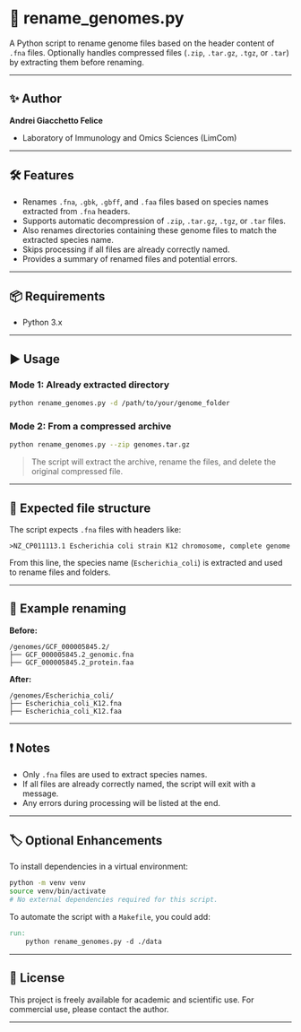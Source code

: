 # 🧬 rename\_genomes.py

A Python script to rename genome files based on the header content of `.fna` files. Optionally handles compressed files (`.zip`, `.tar.gz`, `.tgz`, or `.tar`) by extracting them before renaming.

---

## ✨ Author

**Andrei Giacchetto Felice**
 - Laboratory of Immunology and Omics Sciences (LimCom)

---

## 🛠️ Features

* Renames `.fna`, `.gbk`, `.gbff`, and `.faa` files based on species names extracted from `.fna` headers.
* Supports automatic decompression of `.zip`, `.tar.gz`, `.tgz`, or `.tar` files.
* Also renames directories containing these genome files to match the extracted species name.
* Skips processing if all files are already correctly named.
* Provides a summary of renamed files and potential errors.

---

## 📦 Requirements

* Python 3.x

---

## ▶️ Usage

### Mode 1: Already extracted directory

```bash
python rename_genomes.py -d /path/to/your/genome_folder
```

### Mode 2: From a compressed archive

```bash
python rename_genomes.py --zip genomes.tar.gz
```

> The script will extract the archive, rename the files, and delete the original compressed file.

---

## 📁 Expected file structure

The script expects `.fna` files with headers like:

```
>NZ_CP011113.1 Escherichia coli strain K12 chromosome, complete genome
```

From this line, the species name (`Escherichia_coli`) is extracted and used to rename files and folders.

---

## 🧪 Example renaming

**Before:**

```
/genomes/GCF_000005845.2/
├── GCF_000005845.2_genomic.fna
├── GCF_000005845.2_protein.faa
```

**After:**

```
/genomes/Escherichia_coli/
├── Escherichia_coli_K12.fna
├── Escherichia_coli_K12.faa
```

---

## ❗ Notes

* Only `.fna` files are used to extract species names.
* If all files are already correctly named, the script will exit with a message.
* Any errors during processing will be listed at the end.

---

## 🏷️ Optional Enhancements

To install dependencies in a virtual environment:

```bash
python -m venv venv
source venv/bin/activate
# No external dependencies required for this script.
```

To automate the script with a `Makefile`, you could add:

```makefile
run:
	python rename_genomes.py -d ./data
```

---

## 📄 License

This project is freely available for academic and scientific use.
For commercial use, please contact the author.

---
